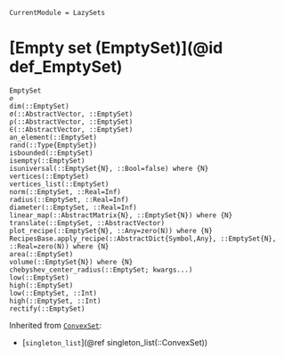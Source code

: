 ```@meta
CurrentModule = LazySets
```

# [Empty set (EmptySet)](@id def_EmptySet)

```@docs
EmptySet
∅
dim(::EmptySet)
σ(::AbstractVector, ::EmptySet)
ρ(::AbstractVector, ::EmptySet)
∈(::AbstractVector, ::EmptySet)
an_element(::EmptySet)
rand(::Type{EmptySet})
isbounded(::EmptySet)
isempty(::EmptySet)
isuniversal(::EmptySet{N}, ::Bool=false) where {N}
vertices(::EmptySet)
vertices_list(::EmptySet)
norm(::EmptySet, ::Real=Inf)
radius(::EmptySet, ::Real=Inf)
diameter(::EmptySet, ::Real=Inf)
linear_map(::AbstractMatrix{N}, ::EmptySet{N}) where {N}
translate(::EmptySet, ::AbstractVector)
plot_recipe(::EmptySet{N}, ::Any=zero(N)) where {N}
RecipesBase.apply_recipe(::AbstractDict{Symbol,Any}, ::EmptySet{N}, ::Real=zero(N)) where {N}
area(::EmptySet)
volume(::EmptySet{N}) where {N}
chebyshev_center_radius(::EmptySet; kwargs...)
low(::EmptySet)
high(::EmptySet)
low(::EmptySet, ::Int)
high(::EmptySet, ::Int)
rectify(::EmptySet)
```
Inherited from [`ConvexSet`](@ref):
* [`singleton_list`](@ref singleton_list(::ConvexSet))

